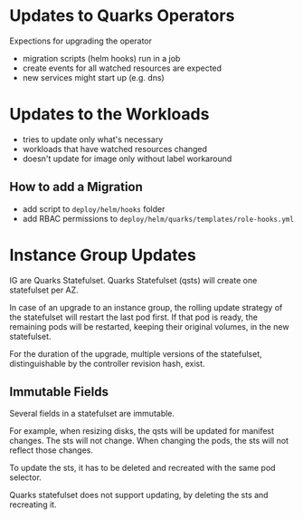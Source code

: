 # Updates to Quarks Operators

Expections for upgrading the operator

* migration scripts (helm hooks) run in a job
* create events for all watched resources are expected
* new services might start up (e.g. dns)


# Updates to the Workloads

* tries to update only what's necessary
* workloads that have watched resources changed
* doesn't update for image only without label workaround

## How to add a Migration

* add script to `deploy/helm/hooks` folder
* add RBAC permissions to `deploy/helm/quarks/templates/role-hooks.yml`

# Instance Group Updates

IG are Quarks Statefulset. Quarks Statefulset (qsts) will create one statefulset per AZ.

In case of an upgrade to an instance group, the rolling update strategy of the statefulset will restart the last pod first.
If that pod is ready, the remaining pods will be restarted, keeping their original volumes, in the new statefulset.

For the duration of the upgrade, multiple versions of the statefulset, distinguishable by the controller revision hash, exist.

## Immutable Fields

Several fields in a statefulset are immutable.

For example, when resizing disks, the qsts will be updated for manifest changes. The sts will not change.
When changing the pods, the sts will not reflect those changes.

To update the sts, it has to be deleted and recreated with the same pod selector.

Quarks statefulset does not support updating, by deleting the sts and recreating it.

